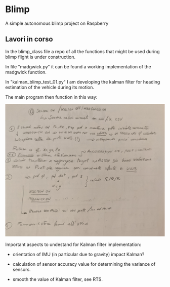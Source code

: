 # Blimp
A simple autonomous blimp project on Raspberry

## Lavori in corso
In the blimp_class file a repo of all the functions that might be used during blimp flight is under construction.

In file "madgwick.py" it can be found a working
implementation of the madgwick function.

In "kalman_blimp_test_01.py" I am developing the kalman filter for heading estimation of the vehicle during its motion. 

The main program then function in this way: 

![Alt text](https://github.com/rktessa/Blimp/blob/main/alg_flow.jpg?raw=true "Scheme of the  Alghorithm ") 

Important aspects to undestand for Kalman filter implementation:

- orientation of IMU (in particular due to gravity) impact Kalman? 

- calculation of sensor accuracy value for determining the variance of sensors. 

- smooth the value of Kalman filter, see RTS. 
